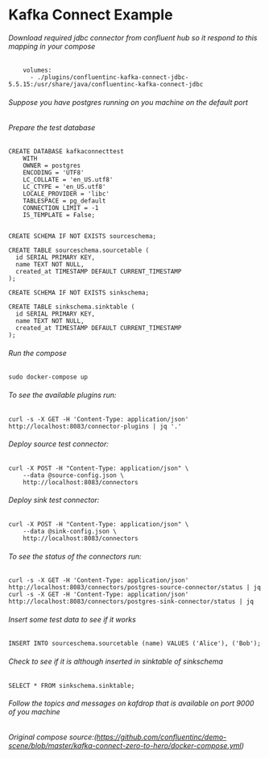 # Kafka Connect Example

###### Download required jdbc connector from confluent hub so it respond to this mapping in your compose
```
    volumes:
      - ./plugins/confluentinc-kafka-connect-jdbc-5.5.15:/usr/share/java/confluentinc-kafka-connect-jdbc

```

###### Suppose you have postgres running on you machine on the default port




###### Prepare the test database

```
CREATE DATABASE kafkaconnecttest
    WITH
    OWNER = postgres
    ENCODING = 'UTF8'
    LC_COLLATE = 'en_US.utf8'
    LC_CTYPE = 'en_US.utf8'
    LOCALE_PROVIDER = 'libc'
    TABLESPACE = pg_default
    CONNECTION LIMIT = -1
    IS_TEMPLATE = False;
	
```
```
CREATE SCHEMA IF NOT EXISTS sourceschema;
```
```
CREATE TABLE sourceschema.sourcetable (
  id SERIAL PRIMARY KEY,
  name TEXT NOT NULL,
  created_at TIMESTAMP DEFAULT CURRENT_TIMESTAMP
);
```
```
CREATE SCHEMA IF NOT EXISTS sinkschema;
```
```
CREATE TABLE sinkschema.sinktable (
  id SERIAL PRIMARY KEY,
  name TEXT NOT NULL,
  created_at TIMESTAMP DEFAULT CURRENT_TIMESTAMP
);

```

###### Run the compose 
```
sudo docker-compose up
```

###### To see the available plugins run:
```
curl -s -X GET -H 'Content-Type: application/json' http://localhost:8083/connector-plugins | jq '.'
```
###### Deploy source test connector:

```
curl -X POST -H "Content-Type: application/json" \
    --data @source-config.json \
    http://localhost:8083/connectors

```
###### Deploy sink test connector:

```
curl -X POST -H "Content-Type: application/json" \
    --data @sink-config.json \
    http://localhost:8083/connectors
```
###### To see the status of the connectors run:

```
curl -s -X GET -H 'Content-Type: application/json' http://localhost:8083/connectors/postgres-source-connector/status | jq
curl -s -X GET -H 'Content-Type: application/json' http://localhost:8083/connectors/postgres-sink-connector/status | jq

```

###### Insert some test data to see if it works
```
INSERT INTO sourceschema.sourcetable (name) VALUES ('Alice'), ('Bob');
```
###### Check to see if it is although inserted in sinktable of sinkschema
```
SELECT * FROM sinkschema.sinktable;
```
###### Follow the topics and messages on kafdrop that is available on port 9000 of you machine


###### Original compose source:(https://github.com/confluentinc/demo-scene/blob/master/kafka-connect-zero-to-hero/docker-compose.yml)


